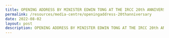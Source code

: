 ```yaml
---
title: OPENING ADDRESS BY MINISTER EDWIN TONG AT THE IRCC 20th ANNIVERSARY CELEBRATION
permalink: /resources/media-centre/openingaddress-20thanniversary
date: 2022-08-02
layout: post
description: OPENING ADDRESS BY MINISTER EDWIN TONG AT THE IRCC 20th ANNIVERSARY CELEBRATION
---
```


